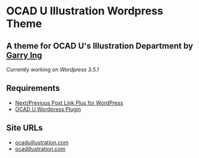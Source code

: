# OCAD U Illustration Wordpress Theme

## A theme for OCAD U's Illustration Department by [Garry Ing](http://garrying.com/ "Link to garrying.com")

Currently working on *Wordpress 3.5.1*

## Requirements

* [Next/Previous Post Link Plus for WordPress](http://www.ambrosite.com/plugins)
* [OCAD U Wordpress Plugin](http://github.com/garrying/OCADU-Illustration-Plugin)

## Site URLs

* [ocaduillustration.com](http://www.ocaduillustration.com)
* [ocadillustration.com](http://www.ocadillustration.com)
